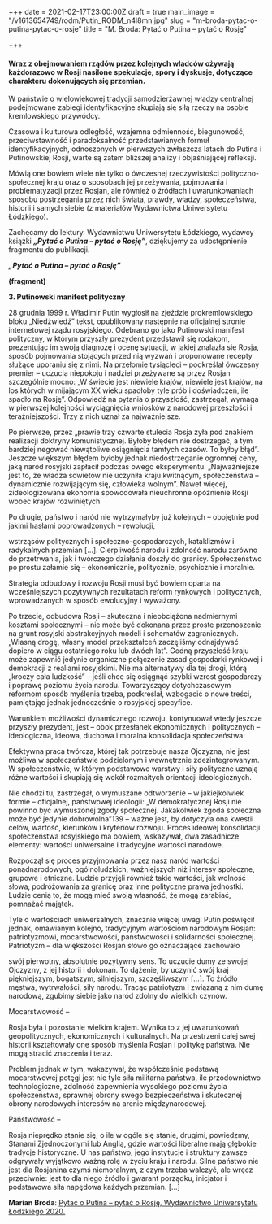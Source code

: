 +++
date = 2021-02-17T23:00:00Z
draft = true
main_image = "/v1613654749/rodm/Putin_RODM_n4l8mn.jpg"
slug = "m-broda-pytac-o-putina-pytac-o-rosje"
title = "M. Broda: Pytać o Putina – pytać o Rosję"

+++
#### **Wraz z obejmowaniem rządów przez kolejnych władców ożywają każdorazowo w Rosji nasilone spekulacje, spory i dyskusje, dotyczące charakteru dokonujących się przemian.**

W państwie o wielowiekowej tradycji samodzierżawnej władzy centralnej podejmowane zabiegi identyfikacyjne skupiają się siłą rzeczy na osobie kremlowskiego przywódcy.

Czasowa i kulturowa odległość, wzajemna odmienność, biegunowość, przeciwstawność i paradoksalność przedstawianych formuł identyfikacyjnych, odnoszonych w pierwszych zwłaszcza latach do Putina i Putinowskiej Rosji, warte są zatem bliższej analizy i objaśniającej refleksji.

Mówią one bowiem wiele nie tylko o ówczesnej rzeczywistości polityczno-społecznej kraju oraz o sposobach jej przeżywania, pojmowania i problematyzacji przez Rosjan, ale również o źródłach i uwarunkowaniach sposobu postrzegania przez nich świata, prawdy, władzy, społeczeństwa, historii i samych siebie (z materiałów Wydawnictwa Uniwersytetu Łódzkiego).

Zachęcamy do lektury. Wydawnictwu Uniwersytetu Łódzkiego, wydawcy książki **_„Pytać o Putina – pytać o Rosję”_**, dziękujemy za udostępnienie fragmentu do publikacji.

**_„Pytać o Putina – pytać o Rosję”_**

**(fragment)**

**3. Putinowski manifest polityczny**

28 grudnia 1999 r. Władimir Putin wygłosił na zjeździe prokremlowskiego bloku „Niedźwiedź” tekst, opublikowany następnie na oficjalnej stronie internetowej rządu rosyjskiego. Odebrano go jako Putinowski manifest polityczny, w którym przyszły prezydent przedstawił się rodakom, prezentując im swoją diagnozę i ocenę sytuacji, w jakiej znalazła się Rosja, sposób pojmowania stojących przed nią wyzwań i proponowane recepty służące uporaniu się z nimi. Na przełomie tysiącleci – podkreślał ówczesny premier – uczucia niepokoju i nadziei przeżywane są przez Rosjan szczególnie mocno: „W świecie jest niewiele krajów, niewiele jest krajów, na los których w mijającym XX wieku spadłoby tyle prób i doświadczeń, ile spadło na Rosję”. Odpowiedź na pytania o przyszłość, zastrzegał, wymaga w pierwszej kolejności wyciągnięcia wniosków z narodowej przeszłości i teraźniejszości. Trzy z nich uznał za najważniejsze.

Po pierwsze, przez „prawie trzy czwarte stulecia Rosja żyła pod znakiem realizacji doktryny komunistycznej. Byłoby błędem nie dostrzegać, a tym bardziej negować niewątpliwe osiągnięcia tamtych czasów. To byłby błąd”. Jeszcze większym błędem byłoby jednak niedostrzeganie ogromnej ceny, jaką naród rosyjski zapłacił podczas owego eksperymentu. „Najważniejsze jest to, że władza sowietów nie uczyniła kraju kwitnącym, społeczeństwa – dynamicznie rozwijającym się, człowieka wolnym”. Nawet więcej, zideologizowana ekonomia spowodowała nieuchronne opóźnienie Rosji wobec krajów rozwiniętych.

Po drugie, państwo i naród nie wytrzymałyby już kolejnych – obojętnie pod jakimi hasłami poprowadzonych – rewolucji,

wstrząsów politycznych i społeczno-gospodarczych, kataklizmów i radykalnych przemian \[...\]. Cierpliwość narodu i zdolność narodu zarówno do przetrwania, jak i twórczego działania doszły do granicy. Społeczeństwo po prostu załamie się – ekonomicznie, politycznie, psychicznie i moralnie.

Strategia odbudowy i rozwoju Rosji musi być bowiem oparta na wcześniejszych pozytywnych rezultatach reform rynkowych i politycznych, wprowadzanych w sposób ewolucyjny i wyważony.

Po trzecie, odbudowa Rosji – skuteczna i nieobciążona nadmiernymi kosztami społecznymi – nie może być dokonana przez proste przenoszenie na grunt rosyjski abstrakcyjnych modeli i schematów zagranicznych. „Własną drogę, własny model przekształceń zaczęliśmy odnajdywać dopiero w ciągu ostatniego roku lub dwóch lat”. Godną przyszłość kraju może zapewnić jedynie organiczne połączenie zasad gospodarki rynkowej i demokracji z realiami rosyjskimi. Nie ma alternatywy dla tej drogi, którą „kroczy cała ludzkość” – jeśli chce się osiągnąć szybki wzrost gospodarczy i poprawę poziomu życia narodu. Towarzyszący dotychczasowym reformom sposób myślenia trzeba, podkreślał, wzbogacić o nowe treści, pamiętając jednak jednocześnie o rosyjskiej specyfice.

Warunkiem możliwości dynamicznego rozwoju, kontynuował wtedy jeszcze przyszły prezydent, jest – obok przesłanek ekonomicznych i politycznych – ideologiczna, ideowa, duchowa i moralna konsolidacja społeczeństwa:

Efektywna praca twórcza, której tak potrzebuje nasza Ojczyzna, nie jest możliwa w społeczeństwie podzielonym i wewnętrznie zdezintegrowanym. W społeczeństwie, w którym podstawowe warstwy i siły polityczne uznają różne wartości i skupiają się wokół rozmaitych orientacji ideologicznych.

Nie chodzi tu, zastrzegał, o wymuszane odtworzenie – w jakiejkolwiek formie – oficjalnej, państwowej ideologii: „W demokratycznej Rosji nie powinno być wymuszonej zgody społecznej. Jakakolwiek zgoda społeczna może być jedynie dobrowolna”139 – ważne jest, by dotyczyła ona kwestii celów, wartość, kierunków i kryteriów rozwoju. Proces ideowej konsolidacji społeczeństwa rosyjskiego ma bowiem, wskazywał, dwa zasadnicze elementy: wartości uniwersalne i tradycyjne wartości narodowe.

Rozpoczął się proces przyjmowania przez nasz naród wartości ponadnarodowych, ogólnoludzkich, ważniejszych niż interesy społeczne, grupowe i etniczne. Ludzie przyjęli również takie wartości, jak wolność słowa, podróżowania za granicę oraz inne polityczne prawa jednostki. Ludzie cenią to, że mogą mieć swoją własność, że mogą zarabiać, pomnażać majątek.

Tyle o wartościach uniwersalnych, znacznie więcej uwagi Putin poświęcił jednak, omawianym kolejno, tradycyjnym wartościom narodowym Rosjan: patriotyzmowi, mocarstwowości, państwowości i solidarności społecznej. Patriotyzm – dla większości Rosjan słowo go oznaczające zachowało

swój pierwotny, absolutnie pozytywny sens. To uczucie dumy ze swojej Ojczyzny, z jej historii i dokonań. To dążenie, by uczynić swój kraj piękniejszym, bogatszym, silniejszym, szczęśliwszym \[...\]. To źródło męstwa, wytrwałości, siły narodu. Tracąc patriotyzm i związaną z nim dumę narodową, zgubimy siebie jako naród zdolny do wielkich czynów.

Mocarstwowość –

Rosja była i pozostanie wielkim krajem. Wynika to z jej uwarunkowań geopolitycznych, ekonomicznych i kulturalnych. Na przestrzeni całej swej historii kształtowały one sposób myślenia Rosjan i politykę państwa. Nie mogą stracić znaczenia i teraz.

Problem jednak w tym, wskazywał, że współcześnie podstawą mocarstwowej potęgi jest nie tyle siła militarna państwa, ile przodownictwo technologiczne, zdolność zapewnienia wysokiego poziomu życia społeczeństwa, sprawnej obrony swego bezpieczeństwa i skutecznej obrony narodowych interesów na arenie międzynarodowej.

Państwowość –

Rosja nieprędko stanie się, o ile w ogóle się stanie, drugimi, powiedzmy, Stanami Zjednoczonymi lub Anglią, gdzie wartości liberalne mają głębokie tradycje historyczne. U nas państwo, jego instytucje i struktury zawsze odgrywały wyjątkowo ważną rolę w życiu kraju i narodu. Silne państwo nie jest dla Rosjanina czymś niemoralnym, z czym trzeba walczyć, ale wręcz przeciwnie: jest to dla niego źródło i gwarant porządku, inicjator i podstawowa siła napędowa każdych przemian. \[...\]

**Marian Broda**: [Pytać o Putina – pytać o Rosję, Wydawnictwo Uniwersytetu Łódzkiego 2020.](https://wydawnictwo.uni.lodz.pl/produkt/pytac-o-putina-pytac-o-rosje/ "https://wydawnictwo.uni.lodz.pl/produkt/pytac-o-putina-pytac-o-rosje/") 